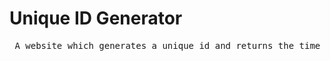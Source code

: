 <h1>Unique ID Generator</h1>
  <pre>
 A website which generates a unique id and returns the time and date .
  </pre>
